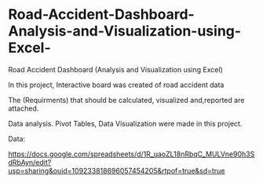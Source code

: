 # Road-Accident-Dashboard-Analysis-and-Visualization-using-Excel-
Road Accident Dashboard (Analysis and Visualization using Excel)

In this project, Interactive board was created of road accident data 

The (Requirments) that should be calculated, visualized and,reported are attached.

Data analysis. Pivot Tables, Data Visualization were made in this project.

Data:

https://docs.google.com/spreadsheets/d/1R_uaoZL18nRbqC_MULVne90h3SdRbAyn/edit?usp=sharing&ouid=109233818696057454205&rtpof=true&sd=true

